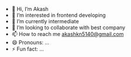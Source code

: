 - 👋 Hi, I’m Akash
- 👀 I’m interested in frontend developing 
- 🌱 I’m currently intermediate
- 💞️ I’m looking to collaborate with best company
- 📫 How to reach me akashkn5140@gmail.com
- 😄 Pronouns: ...
- ⚡ Fun fact: ...

<!---
vhghgfdhgfjhg/vhghgfdhgfjhg is a ✨ special ✨ repository because its `README.md` (this file) appears on your GitHub profile.
You can click the Preview link to take a look at your changes.
--->
